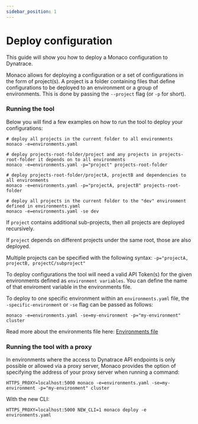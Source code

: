 ```yaml
---
sidebar_position: 1
---
```



# Deploy configuration

This guide will show you how to deploy a Monaco configuration to Dynatrace.

Monaco allows for deploying a configuration or a set of configurations in the form of project(s). A project is a folder containing files that define configurations to be deployed to an environment or a group of environments. This is done by passing the `--project` flag (or `-p` for short).


### Running the tool

Below you will find a few examples on how to run the tool to deploy your configurations:

```shell
# deploy all projects in the current folder to all environments
monaco -e=environments.yaml

# deploy projects-root-folder/project and any projects in projects-root-folder it depends on to all environments
monaco -e=environments.yaml -p="project" projects-root-folder

# deploy projects-root-folder/projectA, projectB and dependencies to all environments
monaco -e=environments.yaml -p="projectA, projectB" projects-root-folder

# deploy all projects in the current folder to the "dev" environment defined in environments.yaml
monaco -e=environments.yaml -se dev
```

If `project` contains additional sub-projects, then all projects are deployed recursively.

If `project` depends on different projects under the same root, those are also deployed.

Multiple projects can be specified with the following syntax: `-p="projectA, projectB, projectC/subproject"`

To deploy configurations the tool will need a valid API Token(s) for the given environments defined as `environment variables`. You can define the name of that enviroment variable in the environments file.

To deploy to one specific environment within an `environments.yaml` file, the `-specific-environment` or `-se` flag can be passed as follows:

```shell
monaco -e=environments.yaml -se=my-environment -p="my-environment" cluster
```
Read more about the environments file here: [Environments file](environments_file.md)

### Running the tool with a proxy

In environments where the access to Dynatrace API endpoints is only possible or allowed via a proxy server, Monaco provides the option of specifying the address of your proxy server when running a command:

```shell
HTTPS_PROXY=localhost:5000 monaco -e=environments.yaml -se=my-environment -p="my-environment" cluster 
```

With the new CLI:

```shell
HTTPS_PROXY=localhost:5000 NEW_CLI=1 monaco deploy -e environments.yaml 
```
